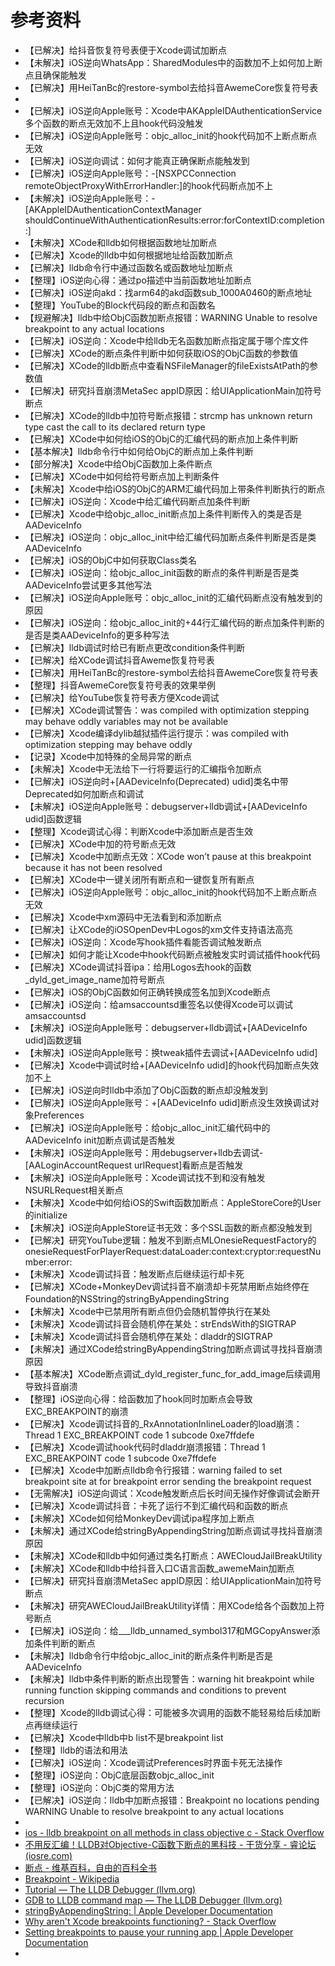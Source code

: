 # 参考资料

* 【已解决】给抖音恢复符号表便于Xcode调试加断点
* 【未解决】iOS逆向WhatsApp：SharedModules中的函数加不上如何加上断点且确保能触发
* 【已解决】用HeiTanBc的restore-symbol去给抖音AwemeCore恢复符号表
* 
* 【已解决】iOS逆向Apple账号：Xcode中AKAppleIDAuthenticationService多个函数的断点无效加不上且hook代码没触发
* 【已解决】iOS逆向Apple账号：objc_alloc_init的hook代码加不上断点断点无效
* 【已解决】iOS逆向调试：如何才能真正确保断点能触发到
* 【已解决】iOS逆向Apple账号：-[NSXPCConnection remoteObjectProxyWithErrorHandler:]的hook代码断点加不上
* 【未解决】iOS逆向Apple账号：-[AKAppleIDAuthenticationContextManager shouldContinueWithAuthenticationResults:error:forContextID:completion:]
* 【未解决】XCode和lldb如何根据函数地址加断点
* 【已解决】Xcode的lldb中如何根据地址给函数加断点
* 【已解决】lldb命令行中通过函数名或函数地址加断点
* 【整理】iOS逆向心得：通过po描述中当前函数地址加断点
* 【已解决】iOS逆向akd：找arm64的akd函数sub_1000A0460的断点地址
* 【整理】YouTube的Block代码段的断点和函数名
* 【规避解决】lldb中给ObjC函数加断点报错：WARNING Unable to resolve breakpoint to any actual locations
* 【已解决】iOS逆向：Xcode中给lldb无名函数加断点指定属于哪个库文件
* 【已解决】XCode的断点条件判断中如何获取iOS的ObjC函数的参数值
* 【已解决】XCode的lldb断点中查看NSFileManager的fileExistsAtPath的参数值
* 【已解决】研究抖音崩溃MetaSec appID原因：给UIApplicationMain加符号断点
* 【已解决】XCode的lldb中加符号断点报错：strcmp has unknown return type cast the call to its declared return type
* 【已解决】XCode中如何给iOS的ObjC的汇编代码的断点加上条件判断
* 【基本解决】lldb命令行中如何给ObjC的断点加上条件判断
* 【部分解决】Xcode中给ObjC函数加上条件断点
* 【已解决】XCode中如何给符号断点加上判断条件
* 【未解决】Xcode中给iOS的ObjC的ARM汇编代码加上带条件判断执行的断点
* 【已解决】iOS逆向：Xcode中给汇编代码断点加条件判断
* 【已解决】Xcode中给objc_alloc_init断点加上条件判断传入的类是否是AADeviceInfo
* 【已解决】iOS逆向：objc_alloc_init中给汇编代码加断点条件判断是否是类AADeviceInfo
* 【已解决】iOS的ObjC中如何获取Class类名
* 【已解决】iOS逆向：给objc_alloc_init函数的断点的条件判断是否是类AADeviceInfo尝试更多其他写法
* 【已解决】iOS逆向Apple账号：objc_alloc_init的汇编代码断点没有触发到的原因
* 【已解决】iOS逆向：给objc_alloc_init的+44行汇编代码的断点加条件判断的是否是类AADeviceInfo的更多种写法
* 【已解决】lldb调试时给已有断点更改condition条件判断
* 【已解决】给XCode调试抖音Aweme恢复符号表
* 【已解决】用HeiTanBc的restore-symbol去给抖音AwemeCore恢复符号表
* 【整理】抖音AwemeCore恢复符号表的效果举例
* 【已解决】给YouTube恢复符号表方便Xcode调试
* 【已解决】XCode调试警告：was compiled with optimization stepping may behave oddly variables may not be available
* 【已解决】Xcode编译dylib越狱插件运行提示：was compiled with optimization stepping may behave oddly
* 【记录】Xcode中加特殊的全局异常的断点
* 【未解决】Xcode中无法给下一行将要运行的汇编指令加断点
* 【已解决】iOS逆向时+[AADeviceInfo(Deprecated) udid]类名中带Deprecated如何加断点和调试
* 【未解决】iOS逆向Apple账号：debugserver+lldb调试+[AADeviceInfo udid]函数逻辑
* 【整理】Xcode调试心得：判断Xcode中添加断点是否生效
* 【已解决】XCode中加的符号断点无效
* 【已解决】Xcode中加断点无效：XCode won’t pause at this breakpoint because it has not been resolved
* 【已解决】XCode中一键关闭所有断点和一键恢复所有断点
* 【已解决】iOS逆向Apple账号：objc_alloc_init的hook代码加不上断点断点无效
* 【已解决】Xcode中xm源码中无法看到和添加断点
* 【已解决】让XCode的iOSOpenDev中Logos的xm文件支持语法高亮
* 【已解决】iOS逆向：Xcode写hook插件看能否调试触发断点
* 【已解决】如何才能让Xcode中hook代码断点被触发实时调试插件hook代码
* 【已解决】XCode调试抖音ipa：给用Logos去hook的函数_dyld_get_image_name加符号断点
* 【已解决】iOS的ObjC函数如何正确转换成签名加到Xcode断点
* 【已解决】iOS逆向：给amsaccountsd重签名以使得Xcode可以调试amsaccountsd
* 【未解决】iOS逆向Apple账号：debugserver+lldb调试+[AADeviceInfo udid]函数逻辑
* 【未解决】iOS逆向Apple账号：换tweak插件去调试+[AADeviceInfo udid]
* 【已解决】Xcode中调试时给+[AADeviceInfo udid]的hook代码加断点失效加不上
* 【已解决】iOS逆向时lldb中添加了ObjC函数的断点却没触发到
* 【已解决】iOS逆向Apple账号：+[AADeviceInfo udid]断点没生效换调试对象Preferences
* 【已解决】iOS逆向Apple账号：给objc_alloc_init汇编代码中的AADeviceInfo init加断点调试是否触发
* 【未解决】iOS逆向Apple账号：用debugserver+lldb去调试-[AALoginAccountRequest urlRequest]看断点是否触发
* 【未解决】iOS逆向Apple账号：Xcode调试找不到和没有触发NSURLRequest相关断点
* 【未解决】Xcode中如何给iOS的Swift函数加断点：AppleStoreCore的User的initialize
* 【未解决】iOS逆向AppleStore证书无效：多个SSL函数的断点都没触发到
* 【已解决】研究YouTube逻辑：触发不到断点MLOnesieRequestFactory的onesieRequestForPlayerRequest:dataLoader:context:cryptor:requestNumber:error:
* 【未解决】Xcode调试抖音：触发断点后继续运行却卡死
* 【已解决】XCode+MonkeyDev调试抖音不崩溃却卡死禁用断点始终停在Foundation的NSString的stringByAppendingString
* 【未解决】Xcode中已禁用所有断点但仍会随机暂停执行在某处
* 【未解决】Xcode调试抖音会随机停在某处：strEndsWith的SIGTRAP
* 【未解决】Xcode调试抖音会随机停在某处：dladdr的SIGTRAP
* 【未解决】通过XCode给stringByAppendingString加断点调试寻找抖音崩溃原因
* 【基本解决】XCode断点调试_dyld_register_func_for_add_image后续调用导致抖音崩溃
* 【整理】iOS逆向心得：给函数加了hook同时加断点会导致EXC_BREAKPOINT的崩溃
* 【已解决】Xcode调试抖音的_RxAnnotationInlineLoader的load崩溃：Thread 1 EXC_BREAKPOINT code 1 subcode 0xe7ffdefe
* 【已解决】Xcode调试hook代码时dladdr崩溃报错：Thread 1 EXC_BREAKPOINT code 1 subcode 0xe7ffdefe
* 【已解决】Xcode中加断点lldb命令行报错：warning failed to set breakpoint site at for breakpoint error sending the breakpoint request
* 【无需解决】iOS逆向调试：Xcode触发断点后长时间无操作好像调试会断开
* 【已解决】Xcode调试抖音：卡死了运行不到汇编代码和函数的断点
* 【未解决】XCode如何给MonkeyDev调试ipa程序加上断点
* 【未解决】通过XCode给stringByAppendingString加断点调试寻找抖音崩溃原因
* 【未解决】XCode和lldb中如何通过类名打断点：AWECloudJailBreakUtility
* 【未解决】XCode和lldb中给抖音入口C语言函数_awemeMain加断点
* 【已解决】研究抖音崩溃MetaSec appID原因：给UIApplicationMain加符号断点
* 【未解决】研究AWECloudJailBreakUtility详情：用XCode给各个函数加上符号断点
* 【已解决】iOS逆向：给___lldb_unnamed_symbol317和MGCopyAnswer添加条件判断的断点
* 【未解决】lldb命令行中给objc_alloc_init的断点条件判断是否是AADeviceInfo
* 【未解决】lldb中条件判断的断点出现警告：warning hit breakpoint while running function skipping commands and conditions to prevent recursion
* 【整理】Xcode的lldb调试心得：可能被多次调用的函数不能轻易给后续加断点再继续运行
* 【已解决】Xcode中lldb中b list不是breakpoint list
* 【整理】lldb的语法和用法
* 【已解决】iOS逆向：Xcode调试Preferences时界面卡死无法操作
* 【整理】iOS逆向：ObjC底层函数objc_alloc_init
* 【整理】iOS逆向：ObjC类的常用方法
* 【已解决】iOS逆向：lldb中加断点报错：Breakpoint no locations pending WARNING Unable to resolve breakpoint to any actual locations
* 
* [ios - lldb breakpoint on all methods in class objective c - Stack Overflow](https://stackoverflow.com/questions/29687504/lldb-breakpoint-on-all-methods-in-class-objective-c)
* [不用反汇编！LLDB对Objective-C函数下断点的黑科技 - 干货分享 - 睿论坛 (iosre.com)](https://iosre.com/t/%E4%B8%8D%E7%94%A8%E5%8F%8D%E6%B1%87%E7%BC%96%EF%BC%81lldb%E5%AF%B9objective-c%E5%87%BD%E6%95%B0%E4%B8%8B%E6%96%AD%E7%82%B9%E7%9A%84%E9%BB%91%E7%A7%91%E6%8A%80/6711/20)
* [断点 - 维基百科，自由的百科全书](https://zh.wikipedia.org/zh-hans/%E6%96%AD%E7%82%B9)
* [Breakpoint - Wikipedia](https://en.wikipedia.org/wiki/Breakpoint)
* [Tutorial — The LLDB Debugger (llvm.org) ](https://lldb.llvm.org/use/tutorial.html)
* [GDB to LLDB command map — The LLDB Debugger (llvm.org)](https://lldb.llvm.org/use/map.html)
* [stringByAppendingString: | Apple Developer Documentation](https://developer.apple.com/documentation/foundation/nsstring/1412307-stringbyappendingstring?language=objc)
* [Why aren't Xcode breakpoints functioning? - Stack Overflow](https://stackoverflow.com/questions/64790/why-arent-xcode-breakpoints-functioning)
* [Setting breakpoints to pause your running app | Apple Developer Documentation](https://developer.apple.com/documentation/xcode/setting-breakpoints-to-pause-your-running-app)
* 